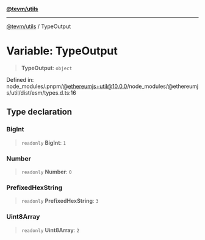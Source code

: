 [**@tevm/utils**](../README.md)

***

[@tevm/utils](../globals.md) / TypeOutput

# Variable: TypeOutput

> **TypeOutput**: `object`

Defined in: node\_modules/.pnpm/@ethereumjs+util@10.0.0/node\_modules/@ethereumjs/util/dist/esm/types.d.ts:16

## Type declaration

### BigInt

> `readonly` **BigInt**: `1`

### Number

> `readonly` **Number**: `0`

### PrefixedHexString

> `readonly` **PrefixedHexString**: `3`

### Uint8Array

> `readonly` **Uint8Array**: `2`
